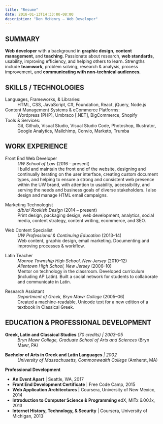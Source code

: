 ```yaml
---
title: "Resume"
date: 2018-01-13T14:33:00-08:00
description: "Den McHenry — Web Developer"
---
```


<main class="measure-wide center">
  <section class="pv1 ph3">
    <h2>SUMMARY</h2>
    <p class="bl bw3 b--dark-gray pl3"><b class="fw6">Web developer</b> with a background in <b class="fw6">graphic design</b>, <b class="fw6">content management</b>, and <b class="fw6">teaching</b>. Passionate about research, <b class="fw6">web standards</b>, usability, improving efficiency, and helping others to learn. Strengths include <b class="fw6">teamwork</b>, problem solving, research & analysis, process improvement, and <b class="fw6">communicating with non-technical audiences</b>.</p>
  </section>

  <section class="bg-white pv1 ph3">
    <h2>SKILLS / TECHNOLOGIES</h2>
    <dl>
      <dt class="fw6">Languages, Frameworks, &amp; Libraries:</dt>
      <dd>HTML, CSS, JavaScript, C#, Foundation, React, jQuery, Node.js</dd>
      <dt class="fw6">Content Management Systems &amp; eCommerce Platforms:</dt>
      <dd>Wordpress [PHP], Umbraco [.NET], BigCommerce, Shopify</dd>
      <dt class="fw6">Tools &amp; Services:</dt>
      <dd>Git, Github, Visual Studio, Visual Studio Code, Photoshop, Illustrator, Google Analytics, Mailchimp, Convio, Marketo, Trumba
      </dd>
    </dl>
  </section>

  <section>
    <h2>WORK EXPERIENCE</h2>
    <dl>
      <dt class="fw6">Front End Web Developer</dt>
      <dd><i>UW School of Law</i> (2016 &#8211; present)</dd>
      <dd>I build and maintain the front end of the website, designing and continually iterating on the user interface, creating custom document types, and helping to ensure a strong and consistent web presence within the UW brand, with attention to usability, accessibility, and serving the needs and business goals of diverse stakeholders. I also design and manage HTML email campaigns.</dd>
    </dl>
    <dl>
      <dt class="fw6">Marketing Technologist</dt>
      <dd><i>d/b/a/ Rookish Design</i> (2014 &#8211; present)<br>
      </dt>
      <dd>Print design, packaging design, web development, analytics, social media, content strategy, content writing, ecommerce, and SEO.</dd>
    </dl>
    <dl>
        <dt class="fw6">Web Content Specialist</dt>
        <dd>
        <i>UW Professional &amp; Continuing Education</i> (2013&#8211;14)
        </dd>
        <dd>Web content, graphic design, email marketing. Documenting and improving processes &amp; workflow.</dd>
    </dl>
    <dl>
        <dt class="fw6">Latin Teacher</dt>
        <dd><i>Monroe Township High School, New Jersey</i> (2010&#8211;12)</i><br>
        <i>Allentown High School, New Jersey</i> (2006&#8211;10)</dd>
        <dd>Mentor on technology in the classroom. Developed curriculum (including AP Latin). Built a social network for students to collaborate and communicate in Latin.
        </dd>
    </dl>
    <dl>
        <dt class="fw6">Research Assistant</dt>
        <dd><i>Department of Greek, Bryn Mawr College</i> (2005&#8211;06)</dd>
        <dd>Created a machine-readable, Unicode text for a new edition of a textbook in Classical Greek.</dd>
    </dl>
</section>

<section>
  <h2>EDUCATION &amp; PROFESSIONAL DEVELOPMENT</h2>

  <dl>
    <dt><b class="fw6">Greek, Latin and Classical Studies</b> <i>(70 credits) | 2003&#8211;05</i></dt>
    <dd><i>Bryn Mawr College, Graduate School of Arts and Sciences</i> (Bryn Mawr, PA)</dd>
  </dl>

  <dl>
    <dt><b class="fw6">Bachelor of Arts in Greek and Latin Languages</b> <i>| 2002</i></dt>
    <dd><i>University of Massachusetts, Commonwealth College</i> (Amherst, MA)</dd>
  </dl>

  <b class="fw6">Professional Development</b>
  <ul>
    <li><b class="fw6">An Event Apart</b> | Seattle, WA, 2017</li>
    <li><b class="fw6">Front End Development Certificate</b> | Free Code Camp, 2015</li>
    <li><b class="fw6">Web Application Architectures</b> | Coursera, University of New Mexico, 2014</li>
    <li><b class="fw6">Introduction to Computer Science &amp; Programming</b> edX, MITx 6.00.1x, 2013</li>
    <li><b class="fw6">Internet History, Technology, &amp; Security</b> | Coursera, University of Michigan, 2013</li>
  </ul>
</section>
<footer>
</footer>
</main>
